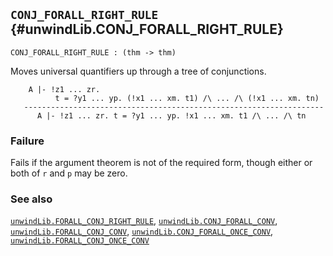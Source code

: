 ## `CONJ_FORALL_RIGHT_RULE` {#unwindLib.CONJ_FORALL_RIGHT_RULE}


```
CONJ_FORALL_RIGHT_RULE : (thm -> thm)
```



Moves universal quantifiers up through a tree of conjunctions.


    
        A |- !z1 ... zr.
              t = ?y1 ... yp. (!x1 ... xm. t1) /\ ... /\ (!x1 ... xm. tn)
       -------------------------------------------------------------------
          A |- !z1 ... zr. t = ?y1 ... yp. !x1 ... xm. t1 /\ ... /\ tn
    

### Failure

Fails if the argument theorem is not of the required form, though either or
both of `r` and `p` may be zero.

### See also

[`unwindLib.FORALL_CONJ_RIGHT_RULE`](#unwindLib.FORALL_CONJ_RIGHT_RULE), [`unwindLib.CONJ_FORALL_CONV`](#unwindLib.CONJ_FORALL_CONV), [`unwindLib.FORALL_CONJ_CONV`](#unwindLib.FORALL_CONJ_CONV), [`unwindLib.CONJ_FORALL_ONCE_CONV`](#unwindLib.CONJ_FORALL_ONCE_CONV), [`unwindLib.FORALL_CONJ_ONCE_CONV`](#unwindLib.FORALL_CONJ_ONCE_CONV)

